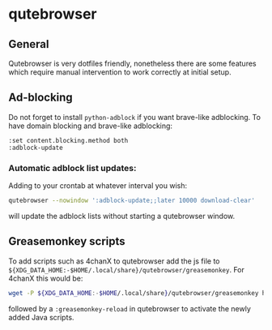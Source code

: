 # qutebrowser

## General

Qutebrowser is very dotfiles friendly, nonetheless there are some features which require manual intervention to work correctly at initial setup.

## Ad-blocking

Do not forget to install `python-adblock` if you want brave-like adblocking. To have domain blocking and brave-like adblocking:
```
:set content.blocking.method both
:adblock-update
```

### Automatic adblock list updates:

Adding to your crontab at whatever interval you wish:
```sh
qutebrowser --nowindow ':adblock-update;;later 10000 download-clear'
```
will update the adblock lists without starting a qutebrowser window.

## Greasemonkey scripts

To add scripts such as 4chanX to qutebrowser add the js file to `${XDG_DATA_HOME:-$HOME/.local/share}/qutebrowser/greasemonkey`. For 4chanX this would be:

```sh
wget -P ${XDG_DATA_HOME:-$HOME/.local/share}/qutebrowser/greasemonkey https://www.4chan-x.net/builds/4chan-X.user.js
```
followed by a `:greasemonkey-reload` in qutebrowser to activate the newly added Java scripts.
